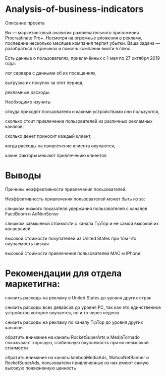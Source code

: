 # Analysis-of-business-indicators
Описание проекта

  Вы — маркетинговый аналитик развлекательного приложения Procrastinate Pro+. Несмотря на огромные вложения в рекламу, последние несколько месяцев компания терпит убытки. Ваша задача — разобраться в причинах и помочь компании выйти в плюс.

  Есть данные о пользователях, привлечённых с 1 мая по 27 октября 2019 года:
  
лог сервера с данными об их посещениях,

выгрузка их покупок за этот период,

рекламные расходы.


  Необходимо изучить:

откуда приходят пользователи и какими устройствами они пользуются,

сколько стоит привлечение пользователей из различных рекламных каналов;

сколько денег приносит каждый клиент,

когда расходы на привлечение клиента окупаются,

какие факторы мешают привлечению клиентов

# Выводы
Причины неэффективности привлечения пользователей.

Неэффективность привлечения пользователей может быть из за:

слишком низкого показателя удержания пользователей с каналов FaceBoom и AdNonSense

слишком завышеной стоимости с канала TipTop и не самой высокой их конверсией

высокой стоимости покупателей из United States при том что окупаемость низкая

высокой стоимости привлечения пользователей MAC м IPhone

# Рекомендации для отдела маркетигна:

снизить расходы на рекламу в United States до уровня других стран

снизить расходы всех девайсов до уровня PC, так как это единственное устройство которое окупается, но и то через неделю

снизить расходы на рекламу по каналу TipTop до уровня других каналов

обратить внимание на каналы RocketSuperArts и MediaTornado показывают хорошую, стабильную окупаемость при их невысокой стоимости

обратить внимание на каналы lambdaMediaAds, WahooNetBanner и RocketSuperAds, пользователи привлеченные из них имеют самую высокую пожизненную ценность
